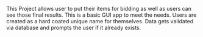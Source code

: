 This Project allows user to put their items for bidding as well as users can see those final results. This is a basic GUI app to meet the needs. Users are created as a hard coated unique name for themselves. Data gets validated via database and prompts the user if it already exists.

